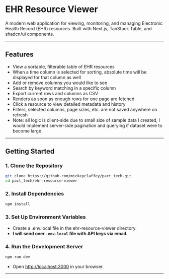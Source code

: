 # EHR Resource Viewer

A modern web application for viewing, monitoring, and managing Electronic Health Record (EHR) resources. Built with Next.js, TanStack Table, and shadcn/ui components.

---

## Features
- View a sortable, filterable table of EHR resources
- When a time column is selected for sorting, absolute time will be displayed for that column as well
- Add or remove columns you would like to see
- Search by keyword matching in a specific column
- Export current rows and columns as CSV
- Renders as soon as enough rows for one page are fetched
- Click a resource to view detailed metadata and history
- Filters, selected columns, page sizes, etc. are not saved anywhere on refresh
- Note: all logic is client-side due to small size of sample data I created, I would implement server-side pagination and querying if dataset were to become large

---

## Getting Started

### 1. Clone the Repository
```sh
git clone https://github.com/mickeyclaffey/pact_tech.git
cd pact_tech/ehr-resource-viewer
```

### 2. Install Dependencies
```sh
npm install
```

### 3. Set Up Environment Variables
- Create a .env.local file in the ehr-resource-viewer directory.
- **I will send over `.env.local` file with API keys via email.**

### 4. Run the Development Server
```sh
npm run dev
```
- Open [http://localhost:3000](http://localhost:3000) in your browser.

---
